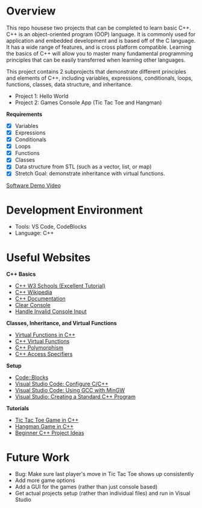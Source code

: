 # Overview

This repo housese two projects that can be completed to learn basic C++. C++ is an object-oriented program (OOP) language. It is commonly used for application and embedded development and is based off of the C language. It has a wide range of features, and is cross platform compatible. Learning the basics of C++ will allow you to master many fundamental programming principles that can be easily transferred when learning other languages.

This project contains 2 subprojects that demonstrate different principles and elements of C++, including variables, expressions, conditionals, loops, functions, classes, data structure, and inheritance.

- Project 1: Hello World
- Project 2: Games Console App (Tic Tac Toe and Hangman)

**Requirements**

- [x] Variables
- [x] Expressions
- [x] Conditionals
- [x] Loops
- [x] Functions
- [x] Classes
- [x] Data structure from STL (such as a vector, list, or map)
- [x] Stretch Goal: demonstrate inheritance with virtual functions.

[Software Demo Video](https://youtu.be/Q9AAgasmpqA)

# Development Environment

- Tools: VS Code, CodeBlocks
- Language: C++

# Useful Websites

**C++ Basics**

- [C++ W3 Schools (Excellent Tutorial)](https://www.w3schools.com/cpp/default.asp)
- [C++ Wikipedia](https://en.wikipedia.org/wiki/C%2B%2B)
- [C++ Documentation](https://cplusplus.com/doc/tutorial/basic_io/#google_vignette)
- [Clear Console](https://stackoverflow.com/questions/22246898/how-do-you-clear-the-screen-in-a-console-application-written-in-c)
- [Handle Invalid Console Input](https://isocpp.org/wiki/faq/input-output#istream-and-ignore)

**Classes, Inheritance, and Virtual Functions**

- [Virtual Functions in C++](https://www.geeksforgeeks.org/virtual-function-cpp/)
- [C++ Virtual Functions](https://www.programiz.com/cpp-programming/virtual-functions)
- [C++ Polymorphism](https://www.programiz.com/cpp-programming/polymorphism)
- [C++ Access Specifiers](https://www.w3schools.com/cpp/cpp_access_specifiers.asp)

**Setup**

- [Code::Blocks](https://www.codeblocks.org/downloads/binaries/)
- [Visual Studio Code: Configure C/C++](https://code.visualstudio.com/docs/languages/cpp)
- [Visual Studio Code: Using GCC with MinGW](https://code.visualstudio.com/docs/cpp/config-mingw#_prerequisites)
- [Visual Studio: Creating a Standard C++ Program](https://learn.microsoft.com/en-us/cpp/windows/walkthrough-creating-a-standard-cpp-program-cpp?view=msvc-170)

**Tutorials**

- [Tic Tac Toe Game in C++](https://www.youtube.com/watch?v=dv_75WfQ1rA)
- [Hangman Game in C++](https://codereview.stackexchange.com/questions/268810/hangman-game-coded-in-c)
- [Beginner C++ Project Ideas](https://www.simplilearn.com/tutorials/cpp-tutorial/cpp-projects-for-beginners)

# Future Work

- Bug: Make sure last player's move in Tic Tac Toe shows up consistently
- Add more game options
- Add a GUI for the games (rather than just console based)
- Get actual projects setup (rather than individual files) and run in Visual Studio
